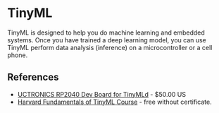 # TinyML

TinyML is designed to help you do machine learning and embedded systems.  Once you have trained a deep learning model, you can use TinyML perform data analysis (inference) on a microcontroller or a cell phone.

## References
* [UCTRONICS RP2040 Dev Board for TinyMLd](https://www.tindie.com/products/uctronics/rp2040-dev-board-for-tinyml-arducam-pico4ml/) - $50.00 US
* [Harvard Fundamentals of TinyML Course](https://pll.harvard.edu/course/fundamentals-tinyml) - free without certificate.